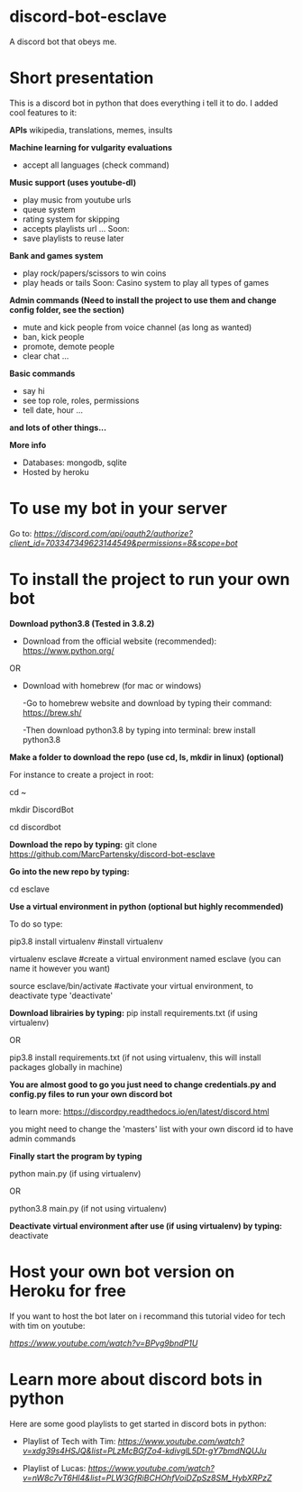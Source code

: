# discord-bot-esclave
A discord bot that obeys me.


# Short presentation

This is a discord bot in python that does everything i tell it to do.
I added cool features to it:

**APIs**
wikipedia, translations, memes, insults

**Machine learning for vulgarity evaluations**
- accept all languages (check command)

**Music support (uses youtube-dl)**
- play music from youtube urls
- queue system
- rating system for skipping
- accepts playlists url
...
Soon:
- save playlists to reuse later

**Bank and games system**
- play rock/papers/scissors to win coins
- play heads or tails
Soon:
Casino system to play all types of games


**Admin commands (Need to install the project to use them and change config folder, see the section)**
- mute and kick people from voice channel (as long as wanted)
- ban, kick people
- promote, demote people
- clear chat
...


**Basic commands**
- say hi
- see top role, roles, permissions
- tell date, hour
...

**and lots of other things...**

**More info**
- Databases: mongodb, sqlite
- Hosted by heroku

# To use my bot in your server 

Go to:
*https://discord.com/api/oauth2/authorize?client_id=703347349623144549&permissions=8&scope=bot*

# To install the project to run your own bot

**Download python3.8 (Tested in 3.8.2)**

- Download from the official website (recommended): https://www.python.org/

OR

- Download with homebrew (for mac or windows)

    -Go to homebrew website and download by typing their command: https://brew.sh/
    
    -Then download python3.8 by typing into terminal: brew install python3.8

**Make a folder to download the repo (use cd, ls, mkdir in linux) (optional)**

For instance to create a project in root:

cd ~

mkdir DiscordBot

cd discordbot

**Download the repo by typing:**
git clone https://github.com/MarcPartensky/discord-bot-esclave

**Go into the new repo by typing:**

cd esclave

**Use a virtual environment in python (optional but highly recommended)**

To do so type:

pip3.8 install virtualenv  #install virtualenv

virtualenv esclave #create a virtual environment named esclave (you can name it however you want)

source esclave/bin/activate #activate your virtual environment, to deactivate type 'deactivate'


**Download librairies by typing:**
pip install requirements.txt (if using virtualenv)

OR

pip3.8 install requirements.txt (if not using virtualenv, this will install packages globally in machine)


**You are almost good to go you just need to change credentials.py and config.py files to run your own discord bot**

to learn more: https://discordpy.readthedocs.io/en/latest/discord.html

you might need to change the 'masters' list with your own discord id to have admin commands

**Finally start the program by typing**

python main.py (if using virtualenv)

OR

python3.8 main.py (if not using virtualenv)

**Deactivate virtual environment after use (if using virtualenv) by typing:**
deactivate

 
# Host your own bot version on Heroku for free

If you want to host the bot later on i recommand this tutorial video for tech with tim on youtube:

*https://www.youtube.com/watch?v=BPvg9bndP1U*


# Learn more about discord bots in python

Here are some good playlists to get started in discord bots in python:

- Playlist of Tech with Tim:
*https://www.youtube.com/watch?v=xdg39s4HSJQ&list=PLzMcBGfZo4-kdivglL5Dt-gY7bmdNQUJu*

- Playlist of Lucas:
*https://www.youtube.com/watch?v=nW8c7vT6Hl4&list=PLW3GfRiBCHOhfVoiDZpSz8SM_HybXRPzZ*
